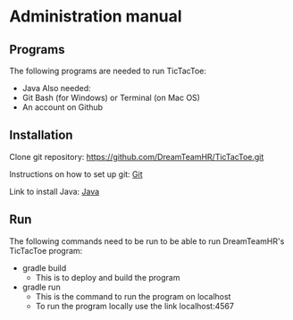 # Administration manual

## Programs
The following programs are needed to run TicTacToe:
- Java
Also needed:
- Git Bash (for Windows) or Terminal (on Mac OS)
- An account on Github

## Installation
Clone git repository: https://github.com/DreamTeamHR/TicTacToe.git

Instructions on how to set up git: [Git]( https://help.github.com/articles/set-up-git/)

Link to install Java: [Java]( http://www.oracle.com/technetwork/java/javase/downloads/jdk8-downloads-2133151.html)

## Run
The following commands need to be run to be able to run DreamTeamHR's TicTacToe program:
* gradle build 
  * This is to deploy and build the program
* gradle run 
  * This is the command to run the program on localhost
  * To run the program locally use the link localhost:4567